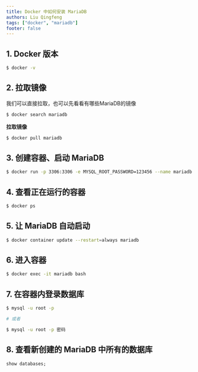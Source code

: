 ```yaml
---
title: Docker 中如何安装 MariaDB
authors: Liu Qingfeng
tags: ["docker", "mariadb"]
footer: false
---
```


## 1. Docker 版本

```zsh
$ docker -v
```

## 2. 拉取镜像

我们可以直接拉取，也可以先看看有哪些MariaDB的镜像

```zsh
$ docker search mariadb
```

**拉取镜像**

```zsh
$ docker pull mariadb
```

## 3. 创建容器、启动 MariaDB

```zsh
$ docker run -p 3306:3306 -e MYSQL_ROOT_PASSWORD=123456 --name mariadb -d mariadb
```

## 4. 查看正在运行的容器

```zsh
$ docker ps
```

## 5. 让 MariaDB 自动启动

```zsh
$ docker container update --restart=always mariadb
```

## 6. 进入容器

```zsh
$ docker exec -it mariadb bash
```

## 7. 在容器内登录数据库

```zsh
$ mysql -u root -p

# 或者

$ mysql -u root -p 密码
```

## 8. 查看新创建的 MariaDB 中所有的数据库

```mysql
show databases;
```
